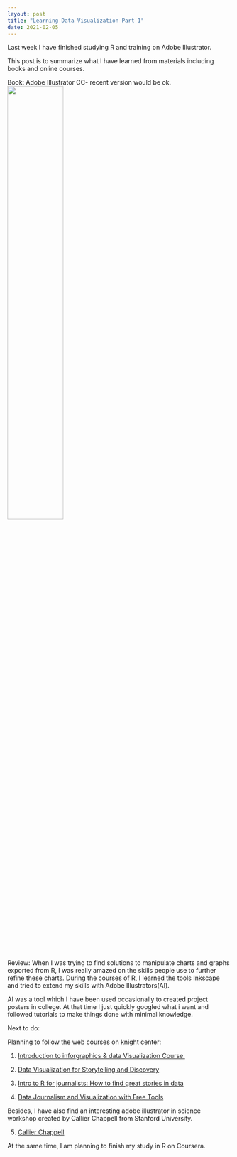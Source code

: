 ```yaml
---
layout: post
title: "Learning Data Visualization Part 1"
date: 2021-02-05
---
```

Last week I have finished studying R and training on Adobe Illustrator. 

This post is to summarize what I have learned from materials including books and online courses. 

Book: Adobe Illustrator CC- recent version would be ok. 
<a href="url"><img src="https://images-na.ssl-images-amazon.com/images/I/61jh9-QOVML._SX402_BO1,204,203,200_.jpg" style="width: 50%;"></a>

Review: When I was trying to find solutions to manipulate charts and graphs exported from R, I was really amazed on the skills people use to further refine these charts. During the courses of R, I learned the tools Inkscape and tried to extend my skills with Adobe Illustrators(AI).

AI was a tool which I have been used occasionally to created project posters in college. At that time I just quickly googled what i want and followed tutorials to make things done with minimal knowledge. 

Next to do:

Planning to follow the web courses on knight center:

1. <a href="https://www.youtube.com/watch?v=QinBJpjsm6E&list=PLa4VFIBUKrgLao-DalwedOCiq9RV6MPk9">Introduction to inforgraphics & data Visualization Course. </a>

2. <a href="https://journalismcourses.org/course/data-visualization-for-storytelling-and-discovery/">Data Visualization for Storytelling and Discovery </a>

3. <a href="https://journalismcourses.org/course/intro-to-r-for-journalists-how-to-find-great-stories-in-data/">Intro to R for journalists: How to find great stories in data</a>

4. <a href="https://journalismcourses.org/course/data-journalism-and-visualization-with-free-tools/">Data Journalism and Visualization with Free Tools</a>

Besides, I have also find an interesting adobe illustrator in science workshop created by Callier Chappell from Stanford University. 

5. <a href="https://www.calliechappell.com">Callier Chappell</a>

At the same time, I am planning to finish my study in R on Coursera. 